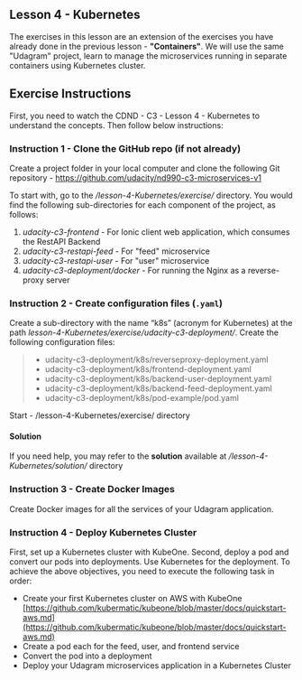 ## Lesson 4 - Kubernetes
The exercises in this lesson are an extension of the exercises you have already done in the previous lesson - **"Containers"**.  We will use the same "Udagram" project, learn to manage the microservices running in separate containers using Kubernetes cluster. 

## Exercise Instructions
First, you need to watch the CDND - C3 - Lesson 4 - Kubernetes to understand the concepts. Then follow below instructions:

### Instruction 1 - Clone the GitHub repo (if not already)
Create a project folder in your local computer and clone the following Git repository - https://github.com/udacity/nd990-c3-microservices-v1

To start with, go to the */lesson-4-Kubernetes/exercise/* directory. You would find the following sub-directories for each component of the project, as follows:
1. *udacity-c3-frontend* - For Ionic client web application, which consumes the RestAPI Backend
2. *udacity-c3-restapi-feed* - For "feed" microservice
3. *udacity-c3-restapi-user* - For "user" microservice
4. *udacity-c3-deployment/docker* - For running the Nginx as a reverse-proxy server


### Instruction 2 - Create configuration files (`.yaml`) 
Create a sub-directory with the name “k8s” (acronym for Kubernetes) at the path *lesson-4-Kubernetes/exercise/udacity-c3-deployment/*. Create the following configuration files:
>* udacity-c3-deployment/k8s/reverseproxy-deployment.yaml
>* udacity-c3-deployment/k8s/frontend-deployment.yaml
>* udacity-c3-deployment/k8s/backend-user-deployment.yaml
>* udacity-c3-deployment/k8s/backend-feed-deployment.yaml
>* udacity-c3-deployment/k8s/pod-example/pod.yaml

Start - /lesson-4-Kubernetes/exercise/ directory

#### Solution 
If you need help, you may refer to the **solution** available at */lesson-4-Kubernetes/solution/* directory

### Instruction 3 - Create Docker Images
Create Docker images for all the services of your Udagram application.

### Instruction 4 - Deploy Kubernetes Cluster
First, set up a Kubernetes cluster with KubeOne. Second, deploy a pod and convert our pods into deployments. Use Kubernetes for the deployment. To achieve the above objectives, you need to execute the following task in order:
* Create your first Kubernetes cluster on AWS with KubeOne [https://github.com/kubermatic/kubeone/blob/master/docs/quickstart-aws.md](https://github.com/kubermatic/kubeone/blob/master/docs/quickstart-aws.md)
* Create a pod each for the feed, user, and frontend service
* Convert the pod into a deployment
* Deploy your Udagram microservices application in a Kubernetes Cluster 
